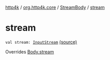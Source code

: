 [http4k](../../index.md) / [org.http4k.core](../index.md) / [StreamBody](index.md) / [stream](./stream.md)

# stream

`val stream: `[`InputStream`](http://docs.oracle.com/javase/6/docs/api/java/io/InputStream.html) [(source)](https://github.com/http4k/http4k/blob/master/http4k-core/src/main/kotlin/org/http4k/core/http.kt#L56)

Overrides [Body.stream](../-body/stream.md)

